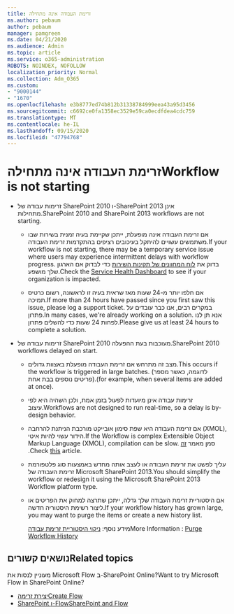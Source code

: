 ```yaml
---
title: זרימת העבודה אינה מתחילה
ms.author: pebaum
author: pebaum
manager: pamgreen
ms.date: 04/21/2020
ms.audience: Admin
ms.topic: article
ms.service: o365-administration
ROBOTS: NOINDEX, NOFOLLOW
localization_priority: Normal
ms.collection: Adm_O365
ms.custom:
- "9000144"
- "1670"
ms.openlocfilehash: e3b8777ed74b812b31338784999eea43a95d3456
ms.sourcegitcommit: c6692ce0fa1358ec3529e59ca0ecdfdea4cdc759
ms.translationtype: MT
ms.contentlocale: he-IL
ms.lasthandoff: 09/15/2020
ms.locfileid: "47794768"
---
```

# <a name="workflow-is-not-starting"></a><span data-ttu-id="a578a-102">זרימת העבודה אינה מתחילה</span><span class="sxs-lookup"><span data-stu-id="a578a-102">Workflow is not starting</span></span>

- <span data-ttu-id="a578a-103">זרימות עבודה של SharePoint 2010 ו-SharePoint 2013 אינן מתחילות.</span><span class="sxs-lookup"><span data-stu-id="a578a-103">SharePoint 2010 and SharePoint 2013 workflows are not starting.</span></span>

    - <span data-ttu-id="a578a-104">אם זרימת העבודה אינה מופעלת, ייתכן שקיימת בעיה זמנית בשירות שבו משתמשים עשויים להיתקל בעיכובים רציפים בהתקדמות זרימת העבודה.</span><span class="sxs-lookup"><span data-stu-id="a578a-104">If your workflow is not starting, there may be a temporary service issue where users may experience intermittent delays with workflow progress.</span></span> <span data-ttu-id="a578a-105">בדוק את [לוח המחוונים של תקינות השירות](https:/admin.microsoft.com/AdminPortal/Home#/servicehealth) כדי לבדוק אם הארגון שלך מושפע.</span><span class="sxs-lookup"><span data-stu-id="a578a-105">Check the [Service Health Dashboard](https:/admin.microsoft.com/AdminPortal/Home#/servicehealth) to see if your organization is impacted.</span></span>

    - <span data-ttu-id="a578a-106">אם חלפו יותר מ-24 שעות מאז שראית בעיה זו לראשונה, רשום כרטיס תמיכה.</span><span class="sxs-lookup"><span data-stu-id="a578a-106">If more than 24 hours have passed since you first saw this issue, please log a support ticket.</span></span> <span data-ttu-id="a578a-107">במקרים רבים, אנו כבר עובדים על פתרון.</span><span class="sxs-lookup"><span data-stu-id="a578a-107">In many cases, we're already working on a solution.</span></span> <span data-ttu-id="a578a-108">אנא תן לנו לפחות 24 שעות כדי להשלים פתרון.</span><span class="sxs-lookup"><span data-stu-id="a578a-108">Please give us at least 24 hours to complete a solution.</span></span>

- <span data-ttu-id="a578a-109">זרימות עבודה של SharePoint 2010 מעוכבות בעת ההפעלה.</span><span class="sxs-lookup"><span data-stu-id="a578a-109">SharePoint 2010 workflows delayed on start.</span></span>

    - <span data-ttu-id="a578a-110">מצב זה מתרחש אם זרימת העבודה מופעלת באצוות גדולים.</span><span class="sxs-lookup"><span data-stu-id="a578a-110">This occurs if the workflow is triggered in large batches.</span></span> <span data-ttu-id="a578a-111">(לדוגמה, כאשר מספר פריטים נוספים בבת אחת).</span><span class="sxs-lookup"><span data-stu-id="a578a-111">(for example, when several items are added at once).</span></span>

    - <span data-ttu-id="a578a-112">זרימות עבודה אינן מיועדות לפעול בזמן אמת, ולכן השהיה היא לפי עיצוב.</span><span class="sxs-lookup"><span data-stu-id="a578a-112">Workflows are not designed to run real-time, so a delay is by-design behavior.</span></span>

   -  <span data-ttu-id="a578a-113">אם זרימת העבודה היא שפת סימון אובייקט מורכבת הניתנת להרחבה (XMOL), הידור עשוי להיות איטי.</span><span class="sxs-lookup"><span data-stu-id="a578a-113">If the Workflow is complex Extensible Object Markup Language (XMOL), compilation can be slow.</span></span> <span data-ttu-id="a578a-114">סמן מאמר [זה](https://support.microsoft.com//kb/3043697) .</span><span class="sxs-lookup"><span data-stu-id="a578a-114">Check [this](https://support.microsoft.com//kb/3043697) article.</span></span>

    - <span data-ttu-id="a578a-115">עליך לפשט את זרימת העבודה או לעצב אותה מחדש באמצעות סוג פלטפורמת זרימת העבודה של Microsoft SharePoint 2013.</span><span class="sxs-lookup"><span data-stu-id="a578a-115">You should simplify the workflow or redesign it using the Microsoft SharePoint 2013 Workflow platform type.</span></span>

    - <span data-ttu-id="a578a-116">אם היסטוריית זרימת העבודה שלך גדלה, ייתכן שתרצה למחוק את הפריטים או ליצור רשימת היסטוריה חדשה.</span><span class="sxs-lookup"><span data-stu-id="a578a-116">If your workflow history has grown large, you may want to purge the items or create a new history list.</span></span>

        <span data-ttu-id="a578a-117">מידע נוסף: [ניקוי היסטוריית זרימת עבודה](https://blogs.technet.microsoft.com/marj/2015/08/07/sharepoint-2010-workflows-best-practice-purge-workflow-history-list-items/)</span><span class="sxs-lookup"><span data-stu-id="a578a-117">More Information : [Purge Workflow History](https://blogs.technet.microsoft.com/marj/2015/08/07/sharepoint-2010-workflows-best-practice-purge-workflow-history-list-items/)</span></span>


## <a name="related-topics"></a><span data-ttu-id="a578a-118">נושאים קשורים</span><span class="sxs-lookup"><span data-stu-id="a578a-118">Related topics</span></span>
<span data-ttu-id="a578a-119">מעוניין לנסות את Microsoft Flow ב-SharePoint Online?</span><span class="sxs-lookup"><span data-stu-id="a578a-119">Want to try Microsoft Flow in SharePoint Online?</span></span>
- [<span data-ttu-id="a578a-120">יצירת זרימה</span><span class="sxs-lookup"><span data-stu-id="a578a-120">Create Flow</span></span>](https://support.office.com/article/Create-a-flow-for-a-list-or-library-in-SharePoint-Online-or-OneDrive-for-Business-a9c3e03b-0654-46af-a254-20252e580d01) 
- [<span data-ttu-id="a578a-121">SharePoint ו-Flow</span><span class="sxs-lookup"><span data-stu-id="a578a-121">SharePoint and Flow</span></span>](https://flow.microsoft.com/blog/sharepoint-and-flow/) 


